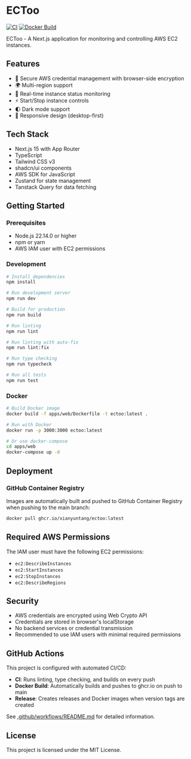 # ECToo

[![CI](https://github.com/xianyuntang/ectoo/actions/workflows/ci.yml/badge.svg)](https://github.com/xianyuntang/ectoo/actions/workflows/ci.yml)
[![Docker Build](https://github.com/xianyuntang/ectoo/actions/workflows/docker-build.yml/badge.svg)](https://github.com/xianyuntang/ectoo/actions/workflows/docker-build.yml)

ECToo - A Next.js application for monitoring and controlling AWS EC2 instances.

## Features

- 🔐 Secure AWS credential management with browser-side encryption
- 🌍 Multi-region support
- 🚀 Real-time instance status monitoring
- ⚡ Start/Stop instance controls
- 🌓 Dark mode support
- 📱 Responsive design (desktop-first)

## Tech Stack

- Next.js 15 with App Router
- TypeScript
- Tailwind CSS v3
- shadcn/ui components
- AWS SDK for JavaScript
- Zustand for state management
- Tanstack Query for data fetching

## Getting Started

### Prerequisites

- Node.js 22.14.0 or higher
- npm or yarn
- AWS IAM user with EC2 permissions

### Development

```bash
# Install dependencies
npm install

# Run development server
npm run dev

# Build for production
npm run build

# Run linting
npm run lint

# Run linting with auto-fix
npm run lint:fix

# Run type checking
npm run typecheck

# Run all tests
npm run test
```

### Docker

```bash
# Build Docker image
docker build -f apps/web/Dockerfile -t ectoo:latest .

# Run with Docker
docker run -p 3000:3000 ectoo:latest

# Or use docker-compose
cd apps/web
docker-compose up -d
```

## Deployment

### GitHub Container Registry

Images are automatically built and pushed to GitHub Container Registry when pushing to the main branch:

```bash
docker pull ghcr.io/xianyuntang/ectoo:latest
```

## Required AWS Permissions

The IAM user must have the following EC2 permissions:
- `ec2:DescribeInstances`
- `ec2:StartInstances`
- `ec2:StopInstances`
- `ec2:DescribeRegions`

## Security

- AWS credentials are encrypted using Web Crypto API
- Credentials are stored in browser's localStorage
- No backend services or credential transmission
- Recommended to use IAM users with minimal required permissions

## GitHub Actions

This project is configured with automated CI/CD:

- **CI**: Runs linting, type checking, and builds on every push
- **Docker Build**: Automatically builds and pushes to ghcr.io on push to main
- **Release**: Creates releases and Docker images when version tags are created

See [.github/workflows/README.md](.github/workflows/README.md) for detailed information.

## License

This project is licensed under the MIT License.
